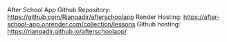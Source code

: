 After School App
Github Repository: https://github.com/Rianqadir/afterschoolapp
Render Hosting: https://after-school-app.onrender.com/collection/lessons
Github hosting: https://rianqadir.github.io/afterschoolapp/
